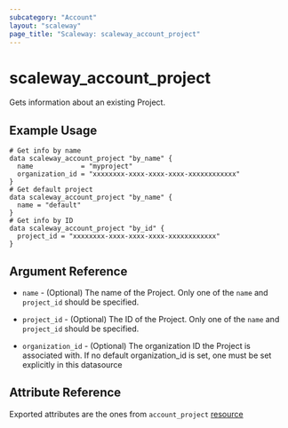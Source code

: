 ```yaml
---
subcategory: "Account"
layout: "scaleway"
page_title: "Scaleway: scaleway_account_project"
---
```


# scaleway_account_project

Gets information about an existing Project.

## Example Usage

```hcl
# Get info by name
data scaleway_account_project "by_name" {
  name            = "myproject"
  organization_id = "xxxxxxxx-xxxx-xxxx-xxxx-xxxxxxxxxxxx"
}
# Get default project
data scaleway_account_project "by_name" {
  name = "default"
}
# Get info by ID
data scaleway_account_project "by_id" {
  project_id = "xxxxxxxx-xxxx-xxxx-xxxx-xxxxxxxxxxxx"
}
```

## Argument Reference

- `name` - (Optional) The name of the Project.
  Only one of the `name` and `project_id` should be specified.

- `project_id` - (Optional) The ID of the Project.
  Only one of the `name` and `project_id` should be specified.

- `organization_id` - (Optional) The organization ID the Project is associated with.
  If no default organization_id is set, one must be set explicitly in this datasource

## Attribute Reference

Exported attributes are the ones from `account_project` [resource](../resources/account_project.md)
